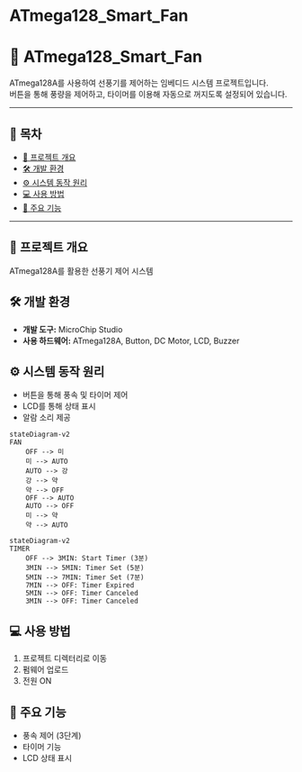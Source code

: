 # ATmega128_Smart_Fan

# 🚀 ATmega128_Smart_Fan

ATmega128A를 사용하여 선풍기를 제어하는 임베디드 시스템 프로젝트입니다.  
버튼을 통해 풍량을 제어하고, 타이머를 이용해 자동으로 꺼지도록 설정되어 있습니다.

---

## 📖 목차
- [📌 프로젝트 개요](#📌-프로젝트-개요)
- [🛠️ 개발 환경](#🛠️-개발-환경)
- [⚙️ 시스템 동작 원리](#⚙️-시스템-동작-원리)
- [💻 사용 방법](#💻-사용-방법)
- [🔑 주요 기능](#🔑-주요-기능)

---

## 📌 프로젝트 개요
ATmega128A를 활용한 선풍기 제어 시스템

## 🛠️ 개발 환경
- **개발 도구:** MicroChip Studio
- **사용 하드웨어:** ATmega128A, Button, DC Motor, LCD, Buzzer

## ⚙️ 시스템 동작 원리
- 버튼을 통해 풍속 및 타이머 제어
- LCD를 통해 상태 표시
- 알람 소리 제공
```mermaid
stateDiagram-v2
FAN
    OFF --> 미
    미 --> AUTO
    AUTO --> 강
    강 --> 약
    약 --> OFF
    OFF --> AUTO
    AUTO --> OFF
    미 --> 약
    약 --> AUTO
```
```mermaid
stateDiagram-v2
TIMER   
    OFF --> 3MIN: Start Timer (3분)
    3MIN --> 5MIN: Timer Set (5분)
    5MIN --> 7MIN: Timer Set (7분)
    7MIN --> OFF: Timer Expired
    5MIN --> OFF: Timer Canceled
    3MIN --> OFF: Timer Canceled
```
## 💻 사용 방법
1. 프로젝트 디렉터리로 이동
2. 펌웨어 업로드
3. 전원 ON

## 🔑 주요 기능
- 풍속 제어 (3단계)
- 타이머 기능
- LCD 상태 표시
